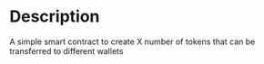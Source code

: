 # Description

A  simple smart contract to create X number of tokens that can be transferred to different wallets